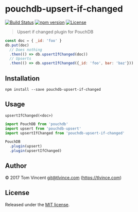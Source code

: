 # pouchdb-upsert-if-changed

[![Build Status][travis-image]][travis-url]
[![npm version][npm-image]][npm-url]
[![License][license-image]][license-url]

[travis-url]: https://travis-ci.org/tlvince/pouchdb-upsert-if-changed
[travis-image]: https://img.shields.io/travis/tlvince/pouchdb-upsert-if-changed.svg
[npm-url]: https://www.npmjs.com/package/pouchdb-upsert-if-changed
[npm-image]: https://img.shields.io/npm/v/pouchdb-upsert-if-changed.svg
[license-url]: https://opensource.org/licenses/MIT
[license-image]: https://img.shields.io/npm/l/pouchdb-upsert-if-changed.svg

> Upsert if changed plugin for PouchDB

```js
const doc = { _id: 'foo' }
db.put(doc)
  // Does nothing
  .then(() => db.upsertIfChanged(doc))
  // Upserts
  .then(() => db.upsertIfChanged({_id: 'foo', bar: 'baz'}))
```

## Installation

```shell
npm install --save pouchdb-upsert-if-changed
```

## Usage

`upsertIfChanged(<doc>)`

```js
import PouchDB from 'pouchdb'
import upsert from 'pouchdb-upsert'
import upsertIfChanged from 'pouchdb-upsert-if-changed'

PouchDB
  .plugin(upsert)
  .plugin(upsertIfChanged)
```

## Author

© 2017 Tom Vincent <git@tlvince.com> (https://tlvince.com)

## License

Released under the [MIT license](http://tlvince.mit-license.org).

